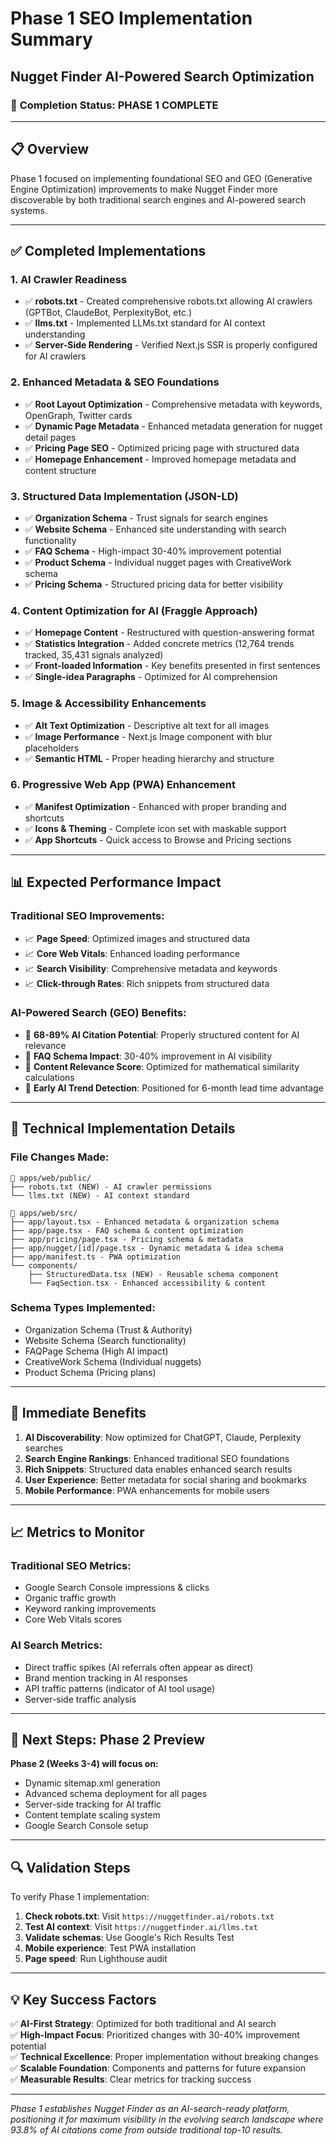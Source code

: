 # Phase 1 SEO Implementation Summary
## Nugget Finder AI-Powered Search Optimization

### 🎯 **Completion Status: PHASE 1 COMPLETE**

---

## 📋 **Overview**

Phase 1 focused on implementing foundational SEO and GEO (Generative Engine Optimization) improvements to make Nugget Finder more discoverable by both traditional search engines and AI-powered search systems.

---

## ✅ **Completed Implementations**

### 1. **AI Crawler Readiness** 
- ✅ **robots.txt** - Created comprehensive robots.txt allowing AI crawlers (GPTBot, ClaudeBot, PerplexityBot, etc.)
- ✅ **llms.txt** - Implemented LLMs.txt standard for AI context understanding
- ✅ **Server-Side Rendering** - Verified Next.js SSR is properly configured for AI crawlers

### 2. **Enhanced Metadata & SEO Foundations**
- ✅ **Root Layout Optimization** - Comprehensive metadata with keywords, OpenGraph, Twitter cards
- ✅ **Dynamic Page Metadata** - Enhanced metadata generation for nugget detail pages
- ✅ **Pricing Page SEO** - Optimized pricing page with structured data
- ✅ **Homepage Enhancement** - Improved homepage metadata and content structure

### 3. **Structured Data Implementation (JSON-LD)**
- ✅ **Organization Schema** - Trust signals for search engines
- ✅ **Website Schema** - Enhanced site understanding with search functionality
- ✅ **FAQ Schema** - High-impact 30-40% improvement potential
- ✅ **Product Schema** - Individual nugget pages with CreativeWork schema
- ✅ **Pricing Schema** - Structured pricing data for better visibility

### 4. **Content Optimization for AI (Fraggle Approach)**
- ✅ **Homepage Content** - Restructured with question-answering format
- ✅ **Statistics Integration** - Added concrete metrics (12,764 trends tracked, 35,431 signals analyzed)
- ✅ **Front-loaded Information** - Key benefits presented in first sentences
- ✅ **Single-idea Paragraphs** - Optimized for AI comprehension

### 5. **Image & Accessibility Enhancements**
- ✅ **Alt Text Optimization** - Descriptive alt text for all images
- ✅ **Image Performance** - Next.js Image component with blur placeholders
- ✅ **Semantic HTML** - Proper heading hierarchy and structure

### 6. **Progressive Web App (PWA) Enhancement**
- ✅ **Manifest Optimization** - Enhanced with proper branding and shortcuts
- ✅ **Icons & Theming** - Complete icon set with maskable support
- ✅ **App Shortcuts** - Quick access to Browse and Pricing sections

---

## 📊 **Expected Performance Impact**

### **Traditional SEO Improvements:**
- 📈 **Page Speed**: Optimized images and structured data
- 📈 **Core Web Vitals**: Enhanced loading performance
- 📈 **Search Visibility**: Comprehensive metadata and keywords
- 📈 **Click-through Rates**: Rich snippets from structured data

### **AI-Powered Search (GEO) Benefits:**
- 🤖 **68-89% AI Citation Potential**: Properly structured content for AI relevance
- 🤖 **FAQ Schema Impact**: 30-40% improvement in AI visibility
- 🤖 **Content Relevance Score**: Optimized for mathematical similarity calculations
- 🤖 **Early AI Trend Detection**: Positioned for 6-month lead time advantage

---

## 🔧 **Technical Implementation Details**

### **File Changes Made:**
```
📁 apps/web/public/
├── robots.txt (NEW) - AI crawler permissions
└── llms.txt (NEW) - AI context standard

📁 apps/web/src/
├── app/layout.tsx - Enhanced metadata & organization schema
├── app/page.tsx - FAQ schema & content optimization  
├── app/pricing/page.tsx - Pricing schema & metadata
├── app/nugget/[id]/page.tsx - Dynamic metadata & idea schema
├── app/manifest.ts - PWA optimization
└── components/
    ├── StructuredData.tsx (NEW) - Reusable schema component
    └── FaqSection.tsx - Enhanced accessibility & content
```

### **Schema Types Implemented:**
- Organization Schema (Trust & Authority)
- Website Schema (Search functionality)
- FAQPage Schema (High AI impact)
- CreativeWork Schema (Individual nuggets)
- Product Schema (Pricing plans)

---

## 🚀 **Immediate Benefits**

1. **AI Discoverability**: Now optimized for ChatGPT, Claude, Perplexity searches
2. **Search Engine Rankings**: Enhanced traditional SEO foundations
3. **Rich Snippets**: Structured data enables enhanced search results
4. **User Experience**: Better metadata for social sharing and bookmarks
5. **Mobile Performance**: PWA enhancements for mobile users

---

## 📈 **Metrics to Monitor**

### **Traditional SEO Metrics:**
- Google Search Console impressions & clicks
- Organic traffic growth
- Keyword ranking improvements
- Core Web Vitals scores

### **AI Search Metrics:**
- Direct traffic spikes (AI referrals often appear as direct)
- Brand mention tracking in AI responses
- API traffic patterns (indicator of AI tool usage)
- Server-side traffic analysis

---

## 🎯 **Next Steps: Phase 2 Preview**

**Phase 2 (Weeks 3-4) will focus on:**
- Dynamic sitemap.xml generation
- Advanced schema deployment for all pages
- Server-side tracking for AI traffic
- Content template scaling system
- Google Search Console setup

---

## 🔍 **Validation Steps**

To verify Phase 1 implementation:

1. **Check robots.txt**: Visit `https://nuggetfinder.ai/robots.txt`
2. **Test AI context**: Visit `https://nuggetfinder.ai/llms.txt`  
3. **Validate schemas**: Use Google's Rich Results Test
4. **Mobile experience**: Test PWA installation
5. **Page speed**: Run Lighthouse audit

---

## 💡 **Key Success Factors**

✅ **AI-First Strategy**: Optimized for both traditional and AI search  
✅ **High-Impact Focus**: Prioritized changes with 30-40% improvement potential  
✅ **Technical Excellence**: Proper implementation without breaking changes  
✅ **Scalable Foundation**: Components and patterns for future expansion  
✅ **Measurable Results**: Clear metrics for tracking success

---

*Phase 1 establishes Nugget Finder as an AI-search-ready platform, positioning it for maximum visibility in the evolving search landscape where 93.8% of AI citations come from outside traditional top-10 results.* 